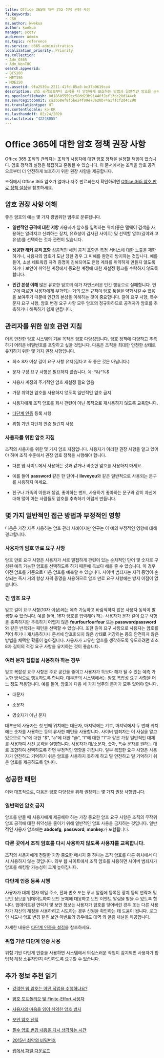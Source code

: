 ```yaml
---
title: Office 365에 대한 암호 정책 권장 사항
f1.keywords:
- CSH
ms.author: kwekua
author: kwekua
manager: scotv
audience: Admin
ms.topic: reference
ms.service: o365-administration
localization_priority: Priority
ms.collection:
- Adm_O365
- Adm_NonTOC
search.appverid:
- BCS160
- MET150
- MOE150
ms.assetid: 9fa2539a-2211-41fd-85a0-bc37b9619ca4
description: 암호 공격으로부터 조직을 더 안전하게 보호하는 방법과 일반적인 암호를 금지하고 위험 기반 다단계 인증을 사용해야 하는 이유를 알아봅니다.
ms.openlocfilehash: 0d18605559cc58dd23b91446f2ef13dc28d144cb
ms.sourcegitcommit: ca2b58ef8f5be24f09e73620b74a1ffcf2d4c290
ms.translationtype: HT
ms.contentlocale: ko-KR
ms.lasthandoff: 02/24/2020
ms.locfileid: "42248055"
---
```

# <a name="password-policy-recommendations-for-office-365"></a>Office 365에 대한 암호 정책 권장 사항
 
Office 365 조직의 관리자는 조직의 사용자에 대한 암호 정책을 설정할 책임이 있습니다. 암호 정책의 설정은 복잡하고 혼동될 수 있습니다. 이 문서에서는 조직을 암호 공격으로부터 더 안전하게 보호하기 위한 권장 사항을 제공합니다.
  
조직에서 Office 365 암호가 얼마나 자주 만료되는지 확인하려면 [Office 365 암호 만료 정책 설정](../manage/set-password-expiration-policy.md)을 참조하세요.
  
## <a name="understanding-password-recommendations"></a>암호 권장 사항 이해

좋은 암호의 예는 몇 가지 광범위한 범주로 분류됩니다.
  
- **일반적인 공격에 대한 저항** 사용자가 암호를 입력하는 위치(좋은 맬웨어 검색을 사용하는 알려지고 신뢰하는 장치, 유효성이 검사된 사이트) 및 선택할 암호(길이와 고유성)를 선택하는 것과 관련이 있습니다.

- **성공한 해커 공격 포함** 성공적인 해커 공격 포함은 특정 서비스에 대한 노출을 제한하거나, 사용자의 암호가 도난 당한 경우 그 피해를 완전히 방지하는 것입니다. 예를 들어, 소셜 네트워킹 자격 증명이 침해되어도 은행 계좌를 취약하게 만들지 않도록 하거나 보안이 취약한 계정에서 중요한 계정에 대한 재설정 링크를 수락하지 않도록 합니다.

- **인간 본성 이해** 많은 유효한 암호의 예가 자연스러운 인간 행동으로 실패합니다. 연구에 따르면 사용자에게 부과되는 거의 모든 규칙이 암호 품질을 약화시킬 수 있음을 보여주기 때문에 인간의 본성을 이해하는 것이 중요합니다. 길이 요구 사항, 특수 문자 요구 사항, 암호 변경 요구 사항 모두 암호의 정규화하므로 공격자가 암호를 추측하거나 해독하기 쉽게 만듭니다.

## <a name="password-guidelines-for-administrators"></a>관리자를 위한 암호 관련 지침

더욱 안전한 암호 시스템의 기본 목적은 암호 다양성입니다. 암호 정책에 다양하고 추측하기 어려운 비밀번호를 포함하고 싶을 것입니다. 다음은 조직을 최대한 안전한 상태로 유지하기 위한 몇 가지 권장 사항입니다.
  
- 최소 8자 이상 길이 요구 사항 유지(길다고 꼭 좋은 것은 아닙니다.)

- 문자 구성 요구 사항은 필요하지 않습니다. 예: \*&amp;(^%$

- 사용자 계정의 주기적인 암호 재설정 필요 없음

- 가장 취약한 암호를 사용하지 않도록 일반적인 암호 금지

- 사용자에게 조직 암호를 회사 관련이 아닌 목적으로 재사용하지 않도록 교육합니다.

- [다단계 인증](../security-and-compliance/set-up-multi-factor-authentication.md) 등록 시행

- 위험 기반 다단계 인증 챌린지 사용

### <a name="password-guidance-for-your-users"></a>사용자를 위한 암호 지침

조직의 사용자를 위한 몇 가지 암호 지침입니다. 사용자가 이러한 권장 사항을 알고 있어야 하며 조직 수준에서 권장 암호 정책을 시행해야 합니다.
  
- 다른 웹 사이트에서 사용하는 것과 같거나 비슷한 암호를 사용하지 마세요.

- 예를 들어 **password** 같은 한 단어나 **Iloveyou**와 같은 일반적으로 사용되는 문구를 사용하지 마세요.

- 친구나 가족의 이름과 생일, 좋아하는 밴드, 사용하기 좋아하는 문구와 같이 자신에 대해 많이 아는 사람들도 암호를 추측하기 어렵게 만듭니다.

## <a name="some-common-approaches-and-their-negative-impacts"></a>몇 가지 일반적인 접근 방법과 부정적인 영향

다음은 가장 자주 사용하는 암호 관리 사례이지만 연구는 이 예의 부정적인 영향에 대해 경고합니다.
  
### <a name="password-expiration-requirements-for-users"></a>사용자의 암호 만료 요구 사항

암호 만료 요구 사항은 사용자가 서로 밀접하게 관련이 있는 순차적인 단어 및 숫자로 구성된 예측 가능한 암호를 선택하도록 하기 때문에 득보다 해를 줄 수 있습니다. 이 경우 이전 암호를 기준으로 다음 암호를 예측할 수 있습니다. 사이버 범죄자는 자격 증명이 손상되는 즉시 거의 항상 자격 증명을 사용하므로 암호 만료 요구 사항에는 방지 이점이 없습니다.
  
### <a name="requiring-long-passwords"></a>긴 암호 요구

암호 길이 요구 사항(10자 이상)에는 예측 가능하고 바람직하지 않은 사용자 동작이 발생할 수 있습니다. 예를 들어, 16자 암호를 입력해야 하는 사용자가 문자 길이 요구 사항을 충족하지만 추측하기 어렵지 않은 **fourfourfourfour** 또는 **passwordpassword**와 같은 반복되는 패턴을 선택할 수 있습니다. 또한 길이 요구 사항으로 사용자는 암호를 적어 두거나 재사용하거나 문서에 암호화되지 않은 상태로 저장하는 등의 안전하지 않은 방법을 채택할 확률이 높아집니다. 사용자가 고유한 암호를 생각하도록 유도하려면 최소 8자 길이의 적정 요구 사항을 유지하는 것이 좋습니다. 
  
### <a name="requiring-the-use-of-multiple-character-sets"></a>여러 문자 집합을 사용해야 하는 경우

암호 복잡성 요구 사항은 주요 공간을 줄이고 사용자가 득보다 해가 될 수 있는 예측 가능한 방식으로 행동하도록 합니다. 대부분의 시스템에서는 암호 복잡성 요구 사항을 어느 정도 적용합니다. 예를 들어, 암호에 다음 세 가지 범주의 문자가 모두 있어야 합니다.
  
- 대문자

- 소문자

- 영숫자가 아닌 문자

대부분의 사용자는 첫 번째 위치에는 대문자, 마지막에는 기호, 마지막에서 두 번째 위치에는 숫자를 사용하는 등의 유사한 패턴을 사용합니다. 사이버 범죄자는 이 사실을 알고 있으므로 "s"에 대한 "$", "a"에 대한 "@", "l"에 대한 "1"과 같은 가장 일반적인 대체를 사용하여 사전 공격을 실행합니다. 사용자가 대/소문자, 숫자, 특수 문자를 원하는 대로 조합하여 선택하도록 하면 부정적인 영항을 끼칩니다. 일부 복잡한 요구 사항은 사용자가 안전하고 기억하기 쉬운 암호를 사용하지 못하게 하고 덜 안전하고 덜 기억하기 쉬운 암호를 제공하도록 합니다.
  
## <a name="successful-patterns"></a>성공한 패턴

이와 대조적으로, 다음은 암호 다양성을 위해 권장되는 몇 가지 권장 사항입니다.
  
### <a name="ban-common-passwords"></a>일반적인 암호 금지

암호를 만들 때 사용자에게 제공해야 하는 가장 중요한 암호 요구 사항은 조직의 무작위 암호 공격에 대한 취약성을 줄이기 위해 일반적인 암호 사용을 금지하는 것입니다. 일반적인 사용자 암호에는 **abdcefg**, **password**, **monkey**가 포함됩니다.
  
### <a name="educate-users-to-not-re-use-organization-passwords-anywhere-else"></a>다른 곳에서 조직 암호를 다시 사용하지 않도록 사용자를 교육합니다.

조직의 사용자에게 전달한 가장 중요한 메시지 중 하나는 조직 암호를 다른 위치에서 다시 사용하지 않는 것입니다. 외부 웹 사이트에서 조직 암호를 사용하면 사이버 범죄자가 암호를 해킹할 가능성이 크게 높아집니다.
  
### <a name="enforce-multi-factor-authentication-registration"></a>다단계 인증 등록 시행

사용자가 대체 전자 메일 주소, 전화 번호 또는 푸시 알림에 등록된 장치 등의 연락처 및 보안 정보를 업데이트하여 보안 문제에 대응하고 보안 이벤트 알림을 받을 수 있도록 합니다. 업데이트된 연락처 및 보안 정보는 사용자가 암호를 잊어버린 경우 또는 다른 사용자가 자신의 계정을 사용하려고 시도하는 경우 신원을 확인하는 데 도움이 됩니다. 로그인 시도나 암호 변경 같은 보안 이벤트의 경우에도 대역 외 알림 채널을 제공합니다. 
  
자세한 내용은 [다단계 인증을 설정](../security-and-compliance/set-up-multi-factor-authentication.md)을 참조하세요.
  
### <a name="enable-risk-based-multi-factor-authentication"></a>위험 기반 다단계 인증 사용

위험 기반 다단계 인증을 사용하면 시스템에서 의심스러운 작업이 감지되면 사용자가 합법적 계정 소유자인지 확인하도록 요구할 수 있습니다. 
  
## <a name="want-to-know-more-recommended-reading"></a>추가 정보 추천 읽기

- [강력한 웹 암호는 어떤 작업을 수행하나요?](https://go.microsoft.com/fwlink/p/?linkid=861008)

- [암호 포트폴리오 및 Finite-Effort 사용자](https://go.microsoft.com/fwlink/p/?linkid=861014)

- [사용자의 마음을 읽어 취약한 암호 방지](https://go.microsoft.com/fwlink/p/?linkid=861015)

- [보안 암호 선택](https://go.microsoft.com/fwlink/p/?linkid=861016)

- [필수 암호 변경 내용을 다시 생각하는 시간](https://go.microsoft.com/fwlink/p/?linkid=861018)

- [2015년 최악의 비밀번호](https://go.microsoft.com/fwlink/p/?linkid=861020)

- [웹에서 파일 다운로드](https://go.microsoft.com/fwlink/p/?linkid=861029)
